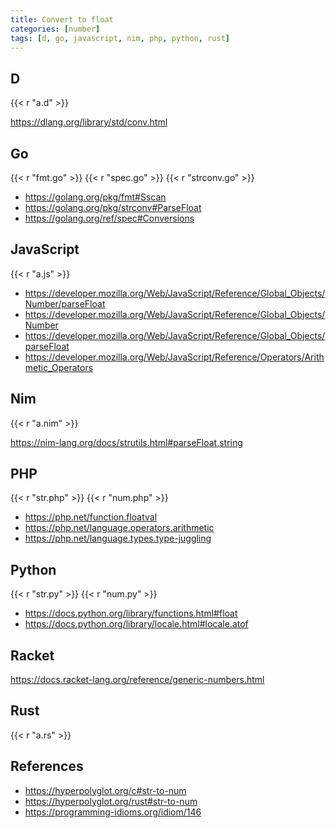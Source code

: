```yaml
---
title: Convert to float
categories: [number]
tags: [d, go, javascript, nim, php, python, rust]
---
```


## D

{{< r "a.d" >}}

<https://dlang.org/library/std/conv.html>

## Go

{{< r "fmt.go" >}}
{{< r "spec.go" >}}
{{< r "strconv.go" >}}

- <https://golang.org/pkg/fmt#Sscan>
- <https://golang.org/pkg/strconv#ParseFloat>
- <https://golang.org/ref/spec#Conversions>

## JavaScript

{{< r "a.js" >}}

- <https://developer.mozilla.org/Web/JavaScript/Reference/Global_Objects/Number/parseFloat>
- <https://developer.mozilla.org/Web/JavaScript/Reference/Global_Objects/Number>
- <https://developer.mozilla.org/Web/JavaScript/Reference/Global_Objects/parseFloat>
- <https://developer.mozilla.org/Web/JavaScript/Reference/Operators/Arithmetic_Operators>

## Nim

{{< r "a.nim" >}}

<https://nim-lang.org/docs/strutils.html#parseFloat,string>

## PHP

{{< r "str.php" >}}
{{< r "num.php" >}}

- <https://php.net/function.floatval>
- <https://php.net/language.operators.arithmetic>
- <https://php.net/language.types.type-juggling>

## Python

{{< r "str.py" >}}
{{< r "num.py" >}}

- <https://docs.python.org/library/functions.html#float>
- <https://docs.python.org/library/locale.html#locale.atof>

## Racket

<https://docs.racket-lang.org/reference/generic-numbers.html>

## Rust

{{< r "a.rs" >}}

## References

- <https://hyperpolyglot.org/c#str-to-num>
- <https://hyperpolyglot.org/rust#str-to-num>
- <https://programming-idioms.org/idiom/146>
